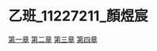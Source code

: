 # 乙班_11227211_顏煜宸

[第一章](https://hackmd.io/KAWyY4yYQFykRYCxcyUH8Q)
[第二章](https://hackmd.io/8TLDKjanRGmLBtZ1577fPw)
[第三章](https://hackmd.io/8TLDKjanRGmLBtZ1577fPw)
[第四章](https://hackmd.io/Zh2yCpe1QLKVSguXPMUuQQ)
